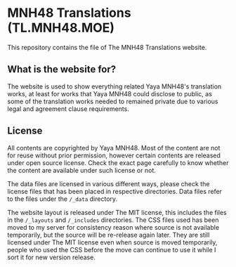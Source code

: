 # MNH48 Translations (TL.MNH48.MOE)

This repository contains the file of The MNH48 Translations website.


## What is the website for?

The website is used to show everything related Yaya MNH48's translation
works, at least for works that Yaya MNH48 could disclose to public,
as some of the translation works needed to remained private due to
various legal and agreement clause requirements.


## License

All contents are copyrighted by Yaya MNH48. Most of the content are
not for reuse without prior permission, however certain contents are
released under open source license. Check the exact page carefully to
know whether the content are available under such license or not.

The data files are licensed in various different ways, please check the
license files that has been placed in respective directories. Data files
refer to the files under the `/_data` directory.

The website layout is released under The MIT license, this includes the
files in the `/_layouts` and `/_includes` directories. The CSS files used
has been moved to my server for consistency reason where source is not
available temporarily, but the source will be re-release again later.
They are still licensed under The MIT license even when source is moved
temporarily, people who used the CSS before the move can continue to use it
while I sort it for new version release.
